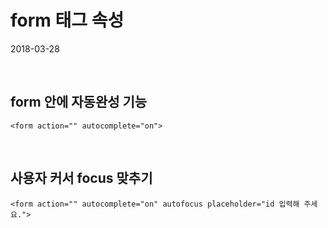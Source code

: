 # form 태그 속성

2018-03-28<br>

<br>

## form 안에 자동완성 기능
```
<form action="" autocomplete="on">
```

<br>

## 사용자 커서 focus 맞추기

```
<form action="" autocomplete="on" autofocus placeholder="id 입력해 주세요.">
```
<br>
